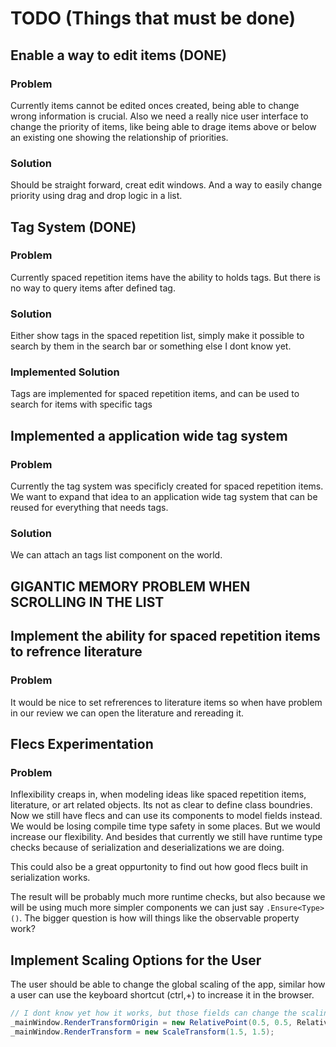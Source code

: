 # TODO (Things that must be done)

## Enable a way to edit items (DONE)

### Problem

Currently items cannot be edited onces created, being able to change wrong information is crucial. Also we need a really nice user interface to change the priority of items, like being able to drage items above or below an existing one showing the relationship of priorities.

### Solution

Should be straight forward, creat edit windows. And a way to easily change priority using drag and drop logic in a list.

## Tag System (DONE)

### Problem

Currently spaced repetition items have the ability to holds tags. But there is no way to query items after defined tag.

### Solution

Either show tags in the spaced repetition list, simply make it possible to search by them in the search bar or something else I dont know yet.

### Implemented Solution

Tags are implemented for spaced repetition items, and can be used to search for items with specific tags

## Implemented a application wide tag system

### Problem

Currently the tag system was specificly created for spaced repetition items. We want to expand that idea to an application wide tag system that can be reused for everything that needs tags.

### Solution

We can attach an tags list component on the world.

## GIGANTIC MEMORY PROBLEM WHEN SCROLLING IN THE LIST

## Implement the ability for spaced repetition items to refrence literature

### Problem

It would be nice to set refrerences to literature items so when have problem in our review we can open the literature and rereading it.

## Flecs Experimentation

### Problem

Inflexibility creaps in, when modeling ideas like spaced repetition items, literature, or art related objects. Its not as clear to define class boundries. Now we still have flecs and can use its components to model fields instead. We would be losing compile time type safety in some places. But we would increase our flexibility. And besides that currently we still have runtime type checks because of serialization and deserializations we are doing.

This could also be a great oppurtonity to find out how good flecs built in serialization works.

The result will be probably much more runtime checks, but also because we will be using much more simpler components we can just say `.Ensure<Type>()`. The bigger question is how will things like the observable property work?

## Implement Scaling Options for the User

The user should be able to change the global scaling of the app, similar how a user can use the keyboard shortcut (ctrl,+) to increase it in the browser.

```C#
// I dont know yet how it works, but those fields can change the scaling but break some other part.
_mainWindow.RenderTransformOrigin = new RelativePoint(0.5, 0.5, RelativeUnit.Relative);
_mainWindow.RenderTransform = new ScaleTransform(1.5, 1.5);
```

